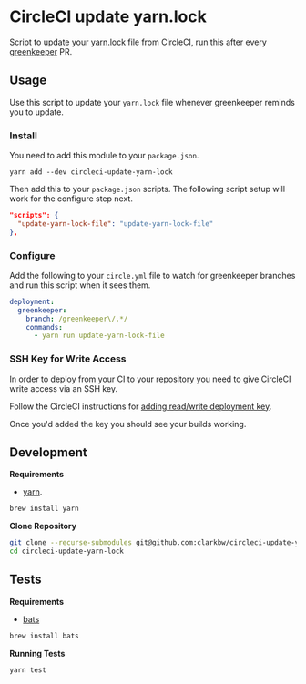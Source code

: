 # CircleCI update yarn.lock

Script to update your [yarn.lock](https://yarnpkg.com/en/docs/yarn-lock) file from CircleCI, run this after every [greenkeeper](https://greenkeeper.io/) PR.

## Usage

Use this script to update your `yarn.lock` file whenever greenkeeper reminds you to update.

### Install

You need to add this module to your `package.json`.

```
yarn add --dev circleci-update-yarn-lock
```

Then add this to your `package.json` scripts.  The following script setup will work for the configure step next.

```json
"scripts": {
  "update-yarn-lock-file": "update-yarn-lock-file"
},
```

### Configure

Add the following to your `circle.yml` file to watch for greenkeeper branches and run this script when it sees them.

```yml
deployment:
  greenkeeper:
    branch: /greenkeeper\/.*/
    commands:
      - yarn run update-yarn-lock-file
```

### SSH Key for Write Access

In order to deploy from your CI to your repository you need to give CircleCI write access via an SSH key.

Follow the CircleCI instructions for [adding read/write deployment key](https://circleci.com/docs/adding-read-write-deployment-key/).

Once you'd added the key you should see your builds working.

## Development

**Requirements**

* [yarn](https://yarnpkg.com/).

```bash
brew install yarn
```

**Clone Repository**

```bash
git clone --recurse-submodules git@github.com:clarkbw/circleci-update-yarn-lock.git
cd circleci-update-yarn-lock
```

## Tests

**Requirements**

* [bats](https://github.com/sstephenson/bats)

```bash
brew install bats
```

**Running Tests**

```bash
yarn test
```
